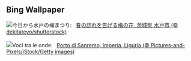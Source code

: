 ## Bing Wallpaper
![](https://www.bing.com/th?id=OHR.KairakuUme2025_JA-JP3144342607_UHD.jpg&w=1000)今日から水戸の梅まつり:&nbsp;&ensp;[春の訪れを告げる梅の花, 茨城県 水戸市 (© dekitateyo/shutterstock)](https://www.bing.com/th?id=OHR.KairakuUme2025_JA-JP3144342607_UHD.jpg)
<br><br/>
![](https://www.bing.com/th?id=OHR.PanoramaSanremoFestival_IT-IT5283578356_UHD.jpg&w=1000)Voci tra le onde:&nbsp;&ensp;[Porto di Sanremo, Imperia, Liguria (© Pictures-and-Pixels/iStock/Getty images)](https://www.bing.com/th?id=OHR.PanoramaSanremoFestival_IT-IT5283578356_UHD.jpg)
<br><br/>
